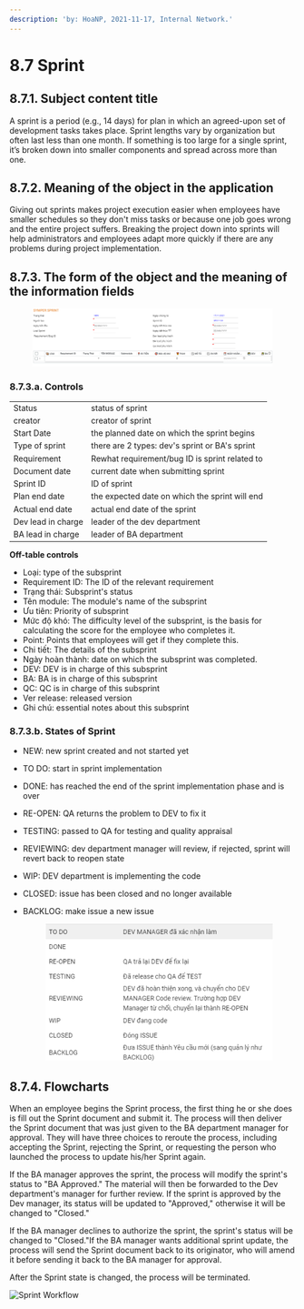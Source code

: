 ```yaml
---
description: 'by: HoaNP, 2021-11-17, Internal Network.'
---
```


# 8.7 Sprint

## 8.7.1. Subject content title

A sprint is a period (e.g., 14 days) for plan in which an agreed-upon set of development tasks takes place. Sprint lengths vary by organization but often last less than one month. If something is too large for a single sprint, it’s broken down into smaller components and spread across more than one.

## 8.7.2. Meaning of the object in the application

Giving out sprints makes project execution easier when employees have smaller schedules so they don't miss tasks or because one job goes wrong and the entire project suffers. Breaking the project down into sprints will help administrators and employees adapt more quickly if there are any problems during project implementation.

## 8.7.3. The form of the object and the meaning of the information fields

<figure><img src="../../.gitbook/assets/image (29) (2) (1).png" alt=""><figcaption></figcaption></figure>

### 8.7.3.a. Controls

|                    |                                                |
| ------------------ | ---------------------------------------------- |
| Status             | status of sprint                               |
| creator            | creator of sprint                              |
| Start Date         | the planned date on which the sprint begins    |
| Type of sprint     | there are 2 types: dev's sprint or BA's sprint |
| Requirement        | Rewhat requirement/bug ID is sprint related to |
| Document date      | current date when submitting sprint            |
| Sprint ID          | ID of sprint                                   |
| Plan end date      | the expected date on which the sprint will end |
| Actual end date    | actual end date of the sprint                  |
| Dev lead in charge | leader of the dev department                   |
| BA lead in charge  | leader of BA department                        |

**Off-table controls**

* Loại: type of the subsprint
* Requirement ID: The ID of the relevant requirement
* Trạng thái: Subsprint's status
* Tên module: The module's name of the subsprint
* Ưu tiên: Priority of subsprint
* Mức độ khó: The difficulty level of the subsprint, is the basis for calculating the score for the employee who completes it.
* Point: Points that employees will get if they complete this.
* Chi tiết: The details of the subsprint
* Ngày hoàn thành: date on which the subsprint was completed.
* DEV: DEV is in charge of this subsprint
* BA: BA is in charge of this subsprint
* QC: QC is in charge of this subsprint
* Ver release: released version
* Ghi chú: essential notes about this subsprint

### 8.7.3.b. States of Sprint

* NEW: new sprint created and not started yet
* TO DO: start in sprint implementation
* DONE: has reached the end of the sprint implementation phase and is over
* RE-OPEN: QA returns the problem to DEV to fix it
* TESTING: passed to QA for testing and quality appraisal
* REVIEWING: dev department manager will review, if rejected, sprint will revert back to reopen state
* WIP: DEV department is implementing the code
* CLOSED: issue has been closed and no longer available
*   BACKLOG: make issue a new issue

    <figure><img src="../../.gitbook/assets/image (68).png" alt=""><figcaption></figcaption></figure>

## 8.7.4. Flowcharts

When an employee begins the Sprint process, the first thing he or she does is fill out the Sprint document and submit it. The process will then deliver the Sprint document that was just given to the BA department manager for approval. They will have three choices to reroute the process, including accepting the Sprint, rejecting the Sprint, or requesting the person who launched the process to update his/her Sprint again.

If the BA manager approves the sprint, the process will modify the sprint's status to "BA Approved." The material will then be forwarded to the Dev department's manager for further review. If the sprint is approved by the Dev manager, its status will be updated to "Approved," otherwise it will be changed to "Closed."

If the BA manager declines to authorize the sprint, the sprint's status will be changed to "Closed."If the BA manager wants additional sprint update, the process will send the Sprint document back to its originator, who will amend it before sending it back to the BA manager for approval.

After the Sprint state is changed, the process will be terminated.

![Sprint Workflow](https://files.gitbook.com/v0/b/gitbook-x-prod.appspot.com/o/spaces%2F-Mf66kQb8ODpdujUHM5j%2Fuploads%2FppsG4Vj064jVCiZgbc0I%2Fimage.png?alt=media\&token=4c9de714-094d-46f7-a761-7b8266d80485)
